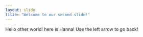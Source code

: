 ```yaml
---
layout: slide
title: "Welcome to our second slide!"
---
```

Hello other world!
here is Hanna!
Use the left arrow to go back!
